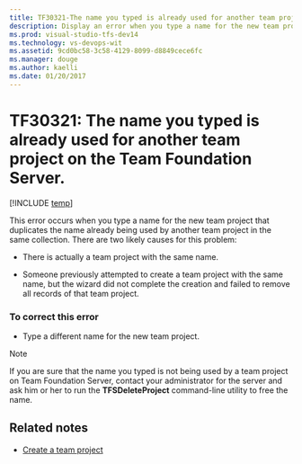 ```yaml
---
title: TF30321-The name you typed is already used for another team project | VSTS & TFS
description: Display an error when you type a name for the new team project that duplicates the name already being used by another team project on the same server.
ms.prod: visual-studio-tfs-dev14
ms.technology: vs-devops-wit
ms.assetid: 9cd0bc58-3c58-4129-8099-d8849cece6fc
ms.manager: douge
ms.author: kaelli
ms.date: 01/20/2017
---
```



# TF30321: The name you typed is already used for another team project on the Team Foundation Server.

[!INCLUDE [temp](../../../_shared/dev15-version-header.md)]

This error occurs when you type a name for the new team project that duplicates the name already being used by another team project in the same collection.  There are two likely causes for this problem:  
  
-   There is actually a team project with the same name.  
  
-   Someone previously attempted to create a team project with the same name, but the wizard did not complete the creation and failed to remove all records of that team project.  
  
### To correct this error  
  
-   Type a different name for the new team project.  
  
> [!NOTE]
>  If you are sure that the name you typed is not being used by a team project on Team Foundation Server, contact your administrator for the server and ask him or her to run the **TFSDeleteProject** command-line utility to free the name.

## Related notes
- [Create a team project](../../../../accounts/create-team-project.md) 